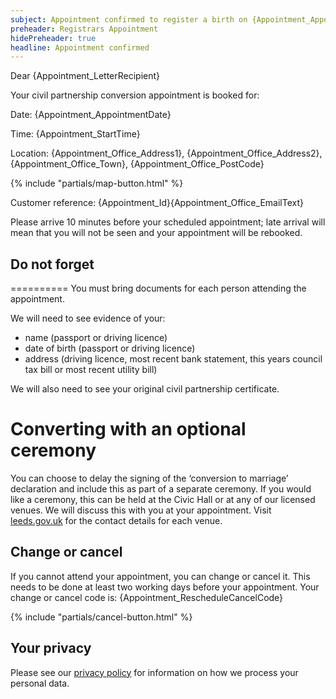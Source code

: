 ```yaml
---
subject: Appointment confirmed to register a birth on {Appointment_AppointmentDate} at {Appointment_StartTime}
preheader: Registrars Appointment 
hidePreheader: true
headline: Appointment confirmed
---
```


Dear {Appointment_LetterRecipient}

Your civil partnership conversion appointment is booked for:  

Date: {Appointment_AppointmentDate}

Time: {Appointment_StartTime}

Location: {Appointment_Office_Address1}, {Appointment_Office_Address2}, {Appointment_Office_Town}, {Appointment_Office_PostCode}

{% include "partials/map-button.html" %}

Customer reference: {Appointment_Id}{Appointment_Office_EmailText}

Please arrive 10 minutes before your scheduled appointment; late arrival will mean that you will not be seen and your appointment will be rebooked.

## Do not forget
==========
You must bring documents for each person attending the appointment.

We will need to see evidence of your:
- name (passport or driving licence)
- date of birth (passport or driving licence)
- address (driving licence, most recent bank statement, this years council tax bill or most recent utility bill)

We will also need to see your original civil partnership certificate.

Converting with an optional ceremony
============================
You can choose to delay the signing of the ‘conversion to marriage’ declaration and include this as part of a separate ceremony. If you would like a ceremony, this can be held at the Civic Hall or at any of our licensed venues. We will discuss this with you at your appointment. Visit [leeds.gov.uk](www.leeds.gov.uk/births-deaths-and-marriages/ceremonies/ceremonies-at-licensed-venues) for the contact details for each venue.
 
## Change or cancel
If you cannot attend your appointment, you can change or cancel it. This needs to be done at least two working days before your appointment. Your change or cancel code is: {Appointment_RescheduleCancelCode}

{% include "partials/cancel-button.html" %}


## Your privacy
Please see our [privacy policy](https://www.leeds.gov.uk/registrarsprivacy) for information on how we process your personal data.
